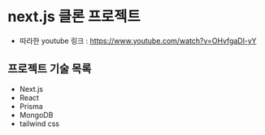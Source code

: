# next.js 클론 프로젝트

- 따라한 youtube 링크 : https://www.youtube.com/watch?v=OHvfgaDl-yY

## 프로젝트 기술 목록

- Next.js
- React
- Prisma
- MongoDB
- tailwind css
